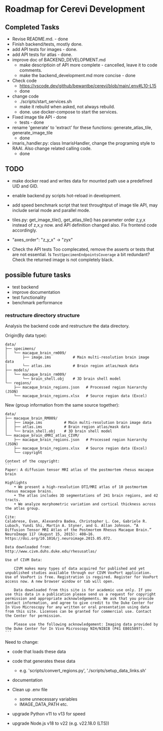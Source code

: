 # Roadmap for Cerevi Development

## Completed Tasks

* Revise README.md. - done
* Finish backend/tests, mostly done.
* add API tests for images - done.
* add API tests for atlas - done.
* improve doc of BACKEND_DEVELOPMENT.md
  - make descriptioin of API more complete - cancelled, leave it to code comments.
  - make the backend_development.md more concise - done
* Check code
  - https://vscode.dev/github/bewantbe/cerevi/blob/main/.env#L10-L15
  - done
* change code
  - ./scripts/start_services.sh
  - make it rebuild when asked, not always rebuild.
  - done. use docker-compose to start the services.
* Fixed image tile API - done
  - tests - done
* rename 'generate' to 'extract' for these functions:
  generate_atlas_tile, generate_image_tile
  - done
* imaris_handler.py: class ImarisHandler, change the programing style to RAAI. Also change related calling code.
  - done

## TODO

* make docker read and writes data for mounted path use a predefined UID and GID.

* enable backend py scripts hot-reload in development.

* add speed benchmark script that test throughtput of image tile API, may include serial mode and parallel mode.

* tiles.py: get_image_tile(), get_atlas_tile() has parameter order z,y,x instead of z,x,y now. and API definition changed also.
Fix frontend code accordingly.

* "axes_order": "z_y_x" -> "zyx"

* Check the API tests
    Too complecated, remove the asserts or tests that are not essential.
    Is `TestSpecimenEndpointsCoverage` a bit redundant?
    Check the returned image is not completely black.

## possible future tasks

* test backend
* improve documentation
* test functionality
* benchmark performance

### restructure directory structure

Analysis the backend code and restructure the data directory.

Origin(By data type):

    data/
    ├── specimens/
    │   └── macaque_brain_rm009/
    │       ├── image.ims          # Main multi-resolution brain image data
    │       └── atlas.ims          # Brain region atlas/mask data
    ├── models/
    │   └── macaque_brain_rm009/
    │       └── brain_shell.obj    # 3D brain shell model
    └── regions/
        ├── macaque_brain_regions.json   # Processed region hierarchy (JSON)
        └── macaque_brain_regions.xlsx   # Source region data (Excel)

New (group information from the same source together):

    data/
    ├── macaque_brain_RM009/
    │   ├── image.ims          # Main multi-resolution brain image data
    │   ├── atlas.ims          # Brain region atlas/mask data
    │   └── brain_shell.obj    # 3D brain shell model
    └── macaque_brain_dMRI_atlas_CIVM/
        ├── macaque_brain_regions.json   # Processed region hierarchy (JSON)
        ├── macaque_brain_regions.xlsx   # Source region data (Excel)
        └── copyright
    
    Context of the copyright:
    ```
    Paper: A diffusion tensor MRI atlas of the postmortem rhesus macaque brain

    Highlights
        • We present a high-resolution DTI/MRI atlas of 10 postmortem rhesus macaque brains.
        • The atlas includes 3D segmentations of 241 brain regions, and 42 tracts.
        • We analyze morphometric variation and cortical thickness across the atlas group.

    Cite:
    Calabrese, Evan, Alexandra Badea, Christopher L. Coe, Gabriele R. Lubach, Yundi Shi, Martin A. Styner, and G. Allan Johnson. “A Diffusion Tensor MRI Atlas of the Postmortem Rhesus Macaque Brain.” NeuroImage 117 (August 15, 2015): 408–16. https://doi.org/10.1016/j.neuroimage.2015.05.072.

    Data downloaded from:
    http://www.civm.duhs.duke.edu/rhesusatlas/

    Use of CIVM Data:

        CIVM makes many types of data acquired for published and yet unpublished studies available through our CIVM VoxPort application. Use of VoxPort is free. Registration is required. Register for VoxPort access now. A new browser window or tab will open.

        Data downloaded from this site is for academic use only. If you use this data in a publication please send us a request for copyright permission and appropriate acknowledgements. We ask that you provide contact information, and agree to give credit to the Duke Center for In Vivo Microscopy for any written or oral presentation using data from this site. Licenses can be granted for commercial use. Contact the Center for permission.

        Please use the following acknowledgement: Imaging data provided by the Duke Center for In Vivo Microscopy NIH/NIBIB (P41 EB015897).
    ```


Need to change:
  * code that loads these data
  * code that generates these data
    - e.g. 'scripts/convert_regions.py', './scripts/setup_data_links.sh'
  * documentation

* Clean up .env file
  - some unnecessary variables
  - IMAGE_DATA_PATH etc.

* upgrade Python v11 to v13 for speed
* upgrade Node.js v18 to v22 (e.g. v22.18.0 (LTS))
